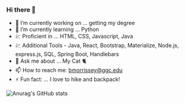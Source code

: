 ### Hi there 👋

- 🔭 I’m currently working on ... getting my degree
- 🌱 I’m currently learning ... Python 
- 💹 Proficient in ... HTML, CSS, Javascript, Java
- 💹 Additional Tools - Java, React, Bootstrap, Materialize, Node.js, express.js, SQL, Spring Boot, Handlebars
- 💬 Ask me about ... My Cat 🐈 
- 📫 How to reach me: bmorrissey@ggc.edu
- ⚡ Fun fact: ... I love to hike and backpack!

![Anurag's GitHub stats](https://github-readme-stats.vercel.app/api?username=Bmorrissey34&theme=aura&show_icons=true)

